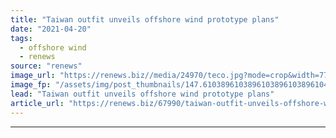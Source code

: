 ```yaml
---
title: "Taiwan outfit unveils offshore wind prototype plans"
date: "2021-04-20"
tags: 
  - offshore wind
  - renews
source: "renews"
image_url: "https://renews.biz//media/24970/teco.jpg?mode=crop&width=770&heightratio=0.6103896103896103896103896104&slimmage=true"
image_fp: "/assets/img/post_thumbnails/147.6103896103896103896103896104&slimmage=true"
lead: "Taiwan outfit unveils offshore wind prototype plans"
article_url: "https://renews.biz/67990/taiwan-outfit-unveils-offshore-wind-prototype-plans/"
---
```


---
